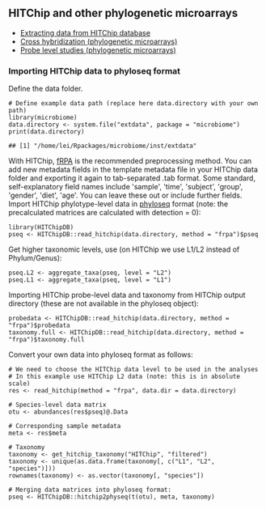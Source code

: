 <!--
  %\VignetteEngine{knitr::rmarkdown}
  %\VignetteIndexEntry{microbiome tutorial - hitchip}
  %\usepackage[utf8]{inputenc}
  %\VignetteEncoding{UTF-8}  
-->
HITChip and other phylogenetic microarrays
------------------------------------------

-   [Extracting data from HITChip
    database](https://github.com/microbiome/HITChipDB/blob/master/vignettes/vignette.md)
-   [Cross hybridization (phylogenetic microarrays)](Crosshyb.md)
-   [Probe level studies (phylogenetic microarrays)](Probelevel.md)

### Importing HITChip data to phyloseq format

Define the data folder.

    # Define example data path (replace here data.directory with your own path)
    library(microbiome)
    data.directory <- system.file("extdata", package = "microbiome")
    print(data.directory)

    ## [1] "/home/lei/Rpackages/microbiome/inst/extdata"

With HITChip,
[fRPA](http://www.computer.org/csdl/trans/tb/2011/01/ttb2011010217-abs.html)
is the recommended preprocessing method. You can add new metadata fields
in the template metadata file in your HITChip data folder and exporting
it again to tab-separated .tab format. Some standard, self-explanatory
field names include 'sample', 'time', 'subject', 'group', 'gender',
'diet', 'age'. You can leave these out or include further fields. Import
HITChip phylotype-level data in
[phyloseq](https://github.com/joey711/phyloseq) format (note: the
precalculated matrices are calculated with detection = 0):

    library(HITChipDB)
    pseq <- HITChipDB::read_hitchip(data.directory, method = "frpa")$pseq

Get higher taxonomic levels, use (on HITChip we use L1/L2 instead of
Phylum/Genus):

    pseq.L2 <- aggregate_taxa(pseq, level = "L2")
    pseq.L1 <- aggregate_taxa(pseq, level = "L1")

Importing HITChip probe-level data and taxonomy from HITChip output
directory (these are not available in the phyloseq object):

    probedata <- HITChipDB::read_hitchip(data.directory, method = "frpa")$probedata
    taxonomy.full <- HITChipDB::read_hitchip(data.directory, method = "frpa")$taxonomy.full

Convert your own data into phyloseq format as follows:

    # We need to choose the HITChip data level to be used in the analyses
    # In this example use HITChip L2 data (note: this is in absolute scale)
    res <- read_hitchip(method = "frpa", data.dir = data.directory)

    # Species-level data matrix
    otu <- abundances(res$pseq)@.Data 

    # Corresponding sample metadata
    meta <- res$meta

    # Taxonomy
    taxonomy <- get_hitchip_taxonomy("HITChip", "filtered")
    taxonomy <- unique(as.data.frame(taxonomy[, c("L1", "L2", "species")]))
    rownames(taxonomy) <- as.vector(taxonomy[, "species"])

    # Merging data matrices into phyloseq format:
    pseq <- HITChipDB::hitchip2physeq(t(otu), meta, taxonomy)
